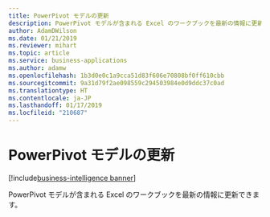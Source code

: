 ```yaml
---
title: PowerPivot モデルの更新
description: PowerPivot モデルが含まれる Excel のワークブックを最新の情報に更新できます。
author: AdamDWilson
ms.date: 01/21/2019
ms.reviewer: mihart
ms.topic: article
ms.service: business-applications
ms.author: adamw
ms.openlocfilehash: 1b3d0e0c1a9cca51d83f606e70808bf0ff610cbb
ms.sourcegitcommit: 9a31d79f2ae098559c294503984e0d9ddc37c0ad
ms.translationtype: HT
ms.contentlocale: ja-JP
ms.lasthandoff: 01/17/2019
ms.locfileid: "210687"
---
```

# <a name="powerpivot-model-refresh"></a>PowerPivot モデルの更新
[!include[business-intelligence banner](../../includes/business-intelligence.md)]


PowerPivot モデルが含まれる Excel のワークブックを最新の情報に更新できます。

